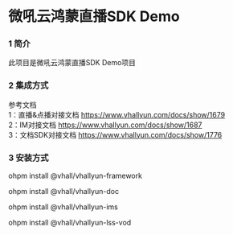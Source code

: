 微吼云鸿蒙直播SDK Demo
===

### 1 简介
此项目是微吼云鸿蒙直播SDK Demo项目

### 2 集成方式

参考文档<br>
1：直播&点播对接文档 https://www.vhallyun.com/docs/show/1679<br>
2：IM对接文档 https://www.vhallyun.com/docs/show/1687<br>
3：文档SDK对接文档 https://www.vhallyun.com/docs/show/1776<br>

### 3 安装方式

ohpm install @vhall/vhallyun-framework 

ohpm install @vhall/vhallyun-doc 

ohpm install @vhall/vhallyun-ims 

ohpm install @vhall/vhallyun-lss-vod

